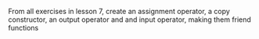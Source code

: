 From all exercises in lesson 7, create an assignment operator, a copy constructor, an output operator and and input operator, making them friend functions

